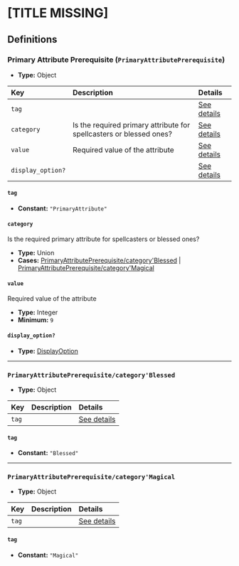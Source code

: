 # [TITLE MISSING]

## Definitions

### <a name="PrimaryAttributePrerequisite"></a> Primary Attribute Prerequisite (`PrimaryAttributePrerequisite`)

- **Type:** Object

Key | Description | Details
:-- | :-- | :--
`tag` |  | <a href="#PrimaryAttributePrerequisite/tag">See details</a>
`category` | Is the required primary attribute for spellcasters or blessed ones? | <a href="#PrimaryAttributePrerequisite/category">See details</a>
`value` | Required value of the attribute | <a href="#PrimaryAttributePrerequisite/value">See details</a>
`display_option?` |  | <a href="#PrimaryAttributePrerequisite/display_option">See details</a>

#### <a name="PrimaryAttributePrerequisite/tag"></a> `tag`

- **Constant:** `"PrimaryAttribute"`

#### <a name="PrimaryAttributePrerequisite/category"></a> `category`

Is the required primary attribute for spellcasters or blessed ones?

- **Type:** Union
- **Cases:** <a href="#PrimaryAttributePrerequisite/category'Blessed">PrimaryAttributePrerequisite/category'Blessed</a> | <a href="#PrimaryAttributePrerequisite/category'Magical">PrimaryAttributePrerequisite/category'Magical</a>

#### <a name="PrimaryAttributePrerequisite/value"></a> `value`

Required value of the attribute

- **Type:** Integer
- **Minimum:** `9`

#### <a name="PrimaryAttributePrerequisite/display_option"></a> `display_option?`

- **Type:** <a href="../DisplayOption.md#DisplayOption">DisplayOption</a>

---

### <a name="PrimaryAttributePrerequisite/category'Blessed"></a> `PrimaryAttributePrerequisite/category'Blessed`

- **Type:** Object

Key | Description | Details
:-- | :-- | :--
`tag` |  | <a href="#PrimaryAttributePrerequisite/category'Blessed/tag">See details</a>

#### <a name="PrimaryAttributePrerequisite/category'Blessed/tag"></a> `tag`

- **Constant:** `"Blessed"`

---

### <a name="PrimaryAttributePrerequisite/category'Magical"></a> `PrimaryAttributePrerequisite/category'Magical`

- **Type:** Object

Key | Description | Details
:-- | :-- | :--
`tag` |  | <a href="#PrimaryAttributePrerequisite/category'Magical/tag">See details</a>

#### <a name="PrimaryAttributePrerequisite/category'Magical/tag"></a> `tag`

- **Constant:** `"Magical"`

